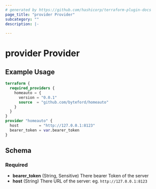 ```yaml
---
# generated by https://github.com/hashicorp/terraform-plugin-docs
page_title: "provider Provider"
subcategory: ""
description: |-
  
---
```


# provider Provider



## Example Usage

```terraform
terraform {
  required_providers {
    homeauto = {
      version = "0.0.1"
      source  = "github.com/byteford/homeauto"
    }
  }
}
provider "homeauto" {
  host         = "http://127.0.0.1:8123"
  bearer_token = var.bearer_token
}
```

<!-- schema generated by tfplugindocs -->
## Schema

### Required

- **bearer_token** (String, Sensitive) There bearer Token of the server
- **host** (String) There URL of the server: eg. `http://127.0.0.1:8123`
